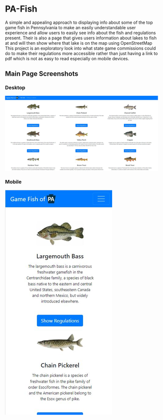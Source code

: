 # PA-Fish
A simple and appealing approach to displaying info about some of the top game fish in Pennsylvania to make an easily understandable user experience
 and allow users to easily see info about the fish and regulations present. Their is also a page that gives users information about lakes to fish at and will then show where that lake is on the map using OpenStreetMap This project is an exploratory look into what state game commissions could do to make their
 regulations more accessible rather than just having a link to pdf which is not as easy to read especially on mobile devices.


## Main Page Screenshots

### Desktop
![](./screenshots/desktopMain.JPG)

### Mobile
![](./screenshots/mobileMain.JPG)
